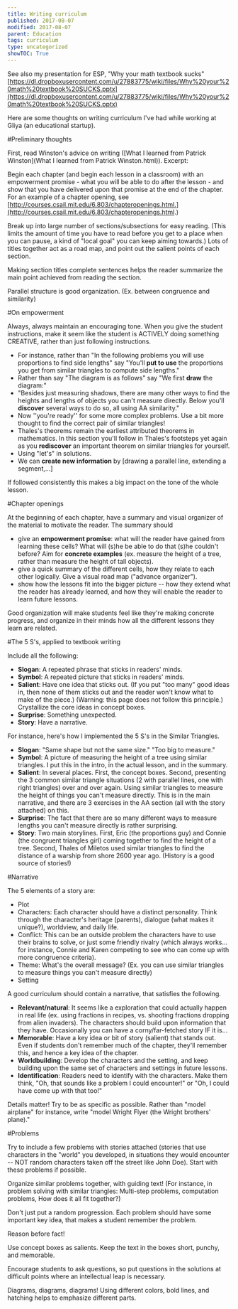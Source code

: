 ```yaml
---
title: Writing curriculum
published: 2017-08-07
modified: 2017-08-07
parent: Education
tags: curriculum
type: uncategorized
showTOC: True
---
```



See also my presentation for ESP, "Why your math textbook sucks" [https://dl.dropboxusercontent.com/u/27883775/wiki/files/Why%20your%20math%20textbook%20SUCKS.pptx](https://dl.dropboxusercontent.com/u/27883775/wiki/files/Why%20your%20math%20textbook%20SUCKS.pptx)

Here are some thoughts on writing curriculum I've had while working at Gliya (an educational startup).

#Preliminary thoughts

First, read Winston's advice on writing ([What I learned from Patrick Winston](What I learned from Patrick Winston.html)). Excerpt: 

>
Begin each chapter (and begin each lesson in a classroom) with an empowerment promise - what you will be able to do after the lesson - and show that you have delivered upon that promise at the end of the chapter. For an example of a chapter opening, see [http://courses.csail.mit.edu/6.803/chapteropenings.html.](http://courses.csail.mit.edu/6.803/chapteropenings.html.)

Break up into large number of sections/subsections for easy reading. (This limits the amount of time you have to read before you get to a place when you can pause, a kind of "local goal" you can keep aiming towards.) Lots of titles together act as a road map, and point out the salient points of each section.

Making section titles complete sentences helps the reader summarize the main point achieved from reading the section.

Parallel structure is good organization. (Ex. between congruence and similarity)

#On empowerment

Always, always maintain an encouraging tone. When you give the student instructions, make it seem like the student is ACTIVELY doing something CREATIVE, rather than just following instructions. 

+ For instance, rather than "In the following problems you will use proportions to find side lengths" say "You'll **put to use** the proportions you get from similar triangles to compute side lengths." 
+ Rather than say "The diagram is as follows" say "We first **draw** the diagram:" 
+ "Besides just measuring shadows, there are many other ways to find the heights and lengths of objects you can't measure directly. Below you'll **discover** several ways to do so, all using AA similarity."
+ Now ''you're ready'' for some more complex problems. Use a bit more thought to  find the correct pair of similar triangles!
+ Thales's theorems remain the earliest attributed theorems in mathematics. In this section you'll follow in Thales's footsteps yet again as you **rediscover** an important theorem on similar triangles for yourself.
+ Using "let's" in solutions.
+ We can **create new information** by [drawing a parallel line, extending a segment,...]

If followed consistently this makes a big impact on the tone of the whole lesson.

#Chapter openings

At the beginning of each chapter, have a summary and visual organizer of the material to motivate the reader. The summary should 
+ give an **empowerment promise**: what will the reader have gained from learning these cells? What will (s)he be able to do that (s)he couldn't before? Aim for **concrete examples** (ex. measure the height of a tree, rather than measure the height of tall objects).
+ give a quick summary of the different cells, how they relate to each other logically. Give a visual road map ("advance organizer").
+ show how the lessons fit into the bigger picture -- how they extend what the reader has already learned, and how they will enable the reader to learn future lessons.

Good organization will make students feel like they're making concrete progress, and organize in their minds how all the different lessons they learn are related.

#The 5 S's, applied to textbook writing

Include all the following:

+ **Slogan**: A repeated phrase that sticks in readers' minds.
+ **Symbol**: A repeated picture that sticks in readers' minds.
+ **Salient**: Have one idea that sticks out. (If you put "too many" good ideas in, then none of them sticks out and the reader won't know what to make of the piece.) (Warning: this page does not follow this principle.) Crystallize the core ideas in concept boxes.
+ **Surprise**: Something unexpected.
+ **Story**: Have a narrative.

For instance, here's how I implemented the 5 S's in the Similar Triangles.

+ **Slogan**: "Same shape but not the same size." "Too big to measure."
+ **Symbol**: A picture of measuring the height of a tree using similar triangles. I put this in the intro, in the actual lesson, and in the summary.
+ **Salient**: In several places. First, the concept boxes. Second, presenting the 3 common similar triangle situations (2 with parallel lines, one with right triangles) over and over again. 
Using similar triangles to measure the height of things you can't measure directly. This is in the main narrative, and there are 3 exercises in the AA section (all with the story attached) on this.
+ **Surprise**: The fact that there are so many different ways to measure lengths you can't measure directly is rather surprising.
+ **Story**: Two main storylines. First, Eric (the proportions guy) and Connie (the congruent triangles girl) coming together to find the height of a tree. Second, Thales of Miletos used similar triangles to find the distance of a warship from shore 2600 year ago. (History is a good source of stories!)

#Narrative

The 5 elements of a story are:

+ Plot
+ Characters: Each character should have a distinct personality. Think through the character's heritage (parents), dialogue (what makes it unique?), worldview, and daily life.
+ Conflict: This can be an outside problem the characters have to use their brains to solve, or just some friendly rivalry (which always works... for instance, Connie and Karen competing to see who can come up with more congruence criteria).
+ Theme: What's the overall message? (Ex. you can use similar triangles to measure things you can't measure directly)
+ Setting

A good curriculum should contain a narrative, that satisfies the following.

+ **Relevant/natural**: It seems like a exploration that could actually happen in real life (ex. using fractions in recipes, vs. shooting fractions dropping from alien invaders). The characters should build upon information that they have. Occasionally you can have a corny/far-fetched story IF it is...
+ **Memorable**: Have a key idea or bit of story (salient) that stands out. Even if students don't remember much of the chapter, they'll remember this, and hence a key idea of the chapter.
+ **Worldbuilding**: Develop the characters and the setting, and keep building upon the same set of characters and settings in future lessons.
+ **Identification**: Readers need to identify with the characters. Make them think, "Oh, that sounds like a problem I could encounter!" or "Oh, I could have come up with that too!" 

Details matter! Try to be as specific as possible. Rather than "model airplane" for instance, write "model Wright Flyer (the Wright brothers' plane)."

#Problems

Try to include a few problems with stories attached (stories that use characters in the "world" you developed, in situations they would encounter -- NOT random characters taken off the street like John Doe). Start with these problems if possible.

Organize similar problems together, with guiding text! (For instance, in problem solving with similar triangles: Multi-step problems, computation problems, How does it all fit together?)

Don't just put a random progression. Each problem should have some important key idea, that makes a student remember the problem.

Reason before fact!

Use concept boxes as salients. Keep the text in the boxes short, punchy, and memorable.

Encourage students to ask questions, so put questions in the solutions at difficult points where an intellectual leap is necessary.

Diagrams, diagrams, diagrams! Using different colors, bold lines, and hatching helps to emphasize different parts.


